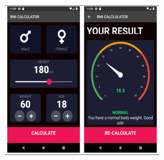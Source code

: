 
<!-- ![Screenshot_20220322_230920](https://user-images.githubusercontent.com/92578144/159543631-5c529cd7-432b-415b-97f5-b682d3ba1183.png) -->
<!-- ![Screenshot_20220322_230950](https://user-images.githubusercontent.com/92578144/159543714-79c1a178-dbec-4803-ab04-f87813ef52f1.png) -->

<table>
 <tr>
    <td><img src="readme_data/Screenshot_20220322_230920.png" width=270 height=480></td>
    <td><img src="readme_data/Screenshot_20220322_230950.png" width=270 height=480></td>
  </tr>
 </table>
